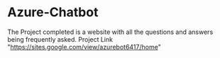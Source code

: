 # Azure-Chatbot
The Project completed is a website with all the questions and answers being frequently asked.
Project Link "https://sites.google.com/view/azurebot6417/home"
